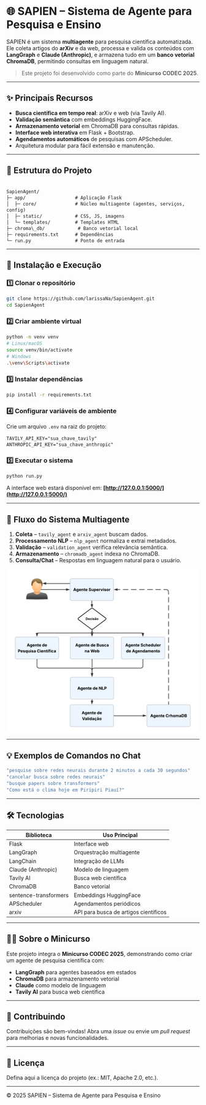 # 🌐 SAPIEN – Sistema de Agente para Pesquisa e Ensino

SAPIEN é um sistema **multiagente** para pesquisa científica automatizada.  
Ele coleta artigos do **arXiv** e da web, processa e valida os conteúdos com **LangGraph** e **Claude (Anthropic)**, e armazena tudo em um **banco vetorial ChromaDB**, permitindo consultas em linguagem natural.

> Este projeto foi desenvolvido como parte do **Minicurso CODEC 2025**.

---

## ✨ Principais Recursos

- **Busca científica em tempo real**: arXiv e web (via Tavily AI).  
- **Validação semântica** com embeddings HuggingFace.  
- **Armazenamento vetorial** em ChromaDB para consultas rápidas.  
- **Interface web interativa** em Flask + Bootstrap.  
- **Agendamentos automáticos** de pesquisas com APScheduler.  
- Arquitetura modular para fácil extensão e manutenção.

---

## 📂 Estrutura do Projeto

```

SapienAgent/
├─ app/                  # Aplicação Flask
│  ├─ core/              # Núcleo multiagente (agentes, serviços, config)
│  ├─ static/            # CSS, JS, imagens
│  └─ templates/         # Templates HTML
├─ chroma\_db/            # Banco vetorial local
├─ requirements.txt      # Dependências
└─ run.py                # Ponto de entrada

````

---

## 🚀 Instalação e Execução

### 1️⃣ Clonar o repositório
```bash
git clone https://github.com/larissaNa/SapienAgent.git
cd SapienAgent
````

### 2️⃣ Criar ambiente virtual

```bash
python -m venv venv
# Linux/macOS
source venv/bin/activate
# Windows
.\venv\Scripts\activate
```

### 3️⃣ Instalar dependências

```bash
pip install -r requirements.txt
```

### 4️⃣ Configurar variáveis de ambiente

Crie um arquivo `.env` na raiz do projeto:

```env
TAVILY_API_KEY="sua_chave_tavily"
ANTHROPIC_API_KEY="sua_chave_anthropic"
```

### 5️⃣ Executar o sistema

```bash
python run.py
```

A interface web estará disponível em: **[http://127.0.0.1:5000/](http://127.0.0.1:5000/)**

---

## 🧭 Fluxo do Sistema Multiagente

1. **Coleta** – `tavily_agent` e `arxiv_agent` buscam dados.
2. **Processamento NLP** – `nlp_agent` normaliza e extrai metadados.
3. **Validação** – `validation_agent` verifica relevância semântica.
4. **Armazenamento** – `chromadb_agent` indexa no ChromaDB.
5. **Consulta/Chat** – Respostas em linguagem natural para o usuário.

![Fluxograma do sistema](app/static/images/fluxograma.png)

---

## 💡 Exemplos de Comandos no Chat

```bash
"pesquise sobre redes neurais durante 2 minutos a cada 30 segundos"
"cancelar busca sobre redes neurais"
"busque papers sobre transformers"
"Como está o clima hoje em Piripiri Piauí?"
```

---

## 🛠️ Tecnologias

| Biblioteca            | Uso Principal                         |
| --------------------- | ------------------------------------- |
| Flask                 | Interface web                         |
| LangGraph             | Orquestração multiagente              |
| LangChain             | Integração de LLMs                    |
| Claude (Anthropic)    | Modelo de linguagem                   |
| Tavily AI             | Busca web científica                  |
| ChromaDB              | Banco vetorial                        |
| sentence-transformers | Embeddings HuggingFace                |
| APScheduler           | Agendamentos periódicos               |
| arxiv                 | API para busca de artigos científicos |

---

## 👩‍🏫 Sobre o Minicurso

Este projeto integra o **Minicurso CODEC 2025**, demonstrando como criar um agente de pesquisa científica com:

* **LangGraph** para agentes baseados em estados
* **ChromaDB** para armazenamento vetorial
* **Claude** como modelo de linguagem
* **Tavily AI** para busca web científica

---

## 🤝 Contribuindo

Contribuições são bem-vindas!
Abra uma *issue* ou envie um *pull request* para melhorias e novas funcionalidades.

---

## 📄 Licença

Defina aqui a licença do projeto (ex.: MIT, Apache 2.0, etc.).

---

© 2025 SAPIEN – Sistema de Agente para Pesquisa e Ensino

```
